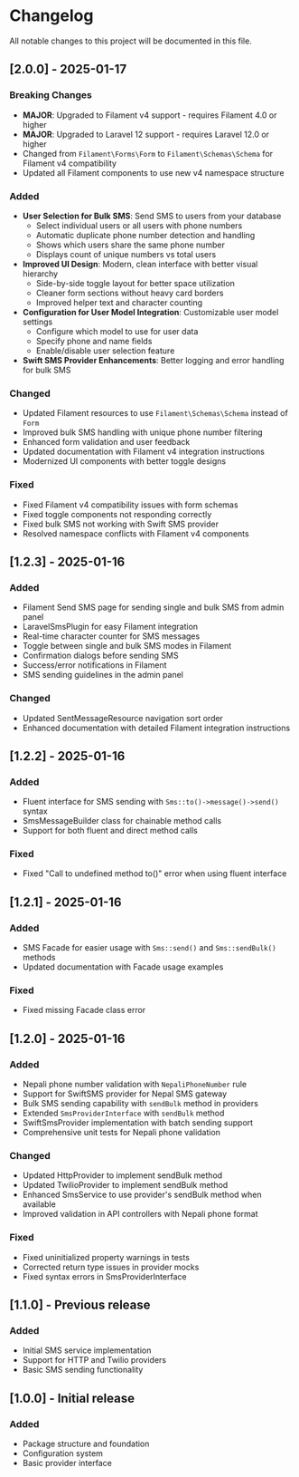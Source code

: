 # Changelog

All notable changes to this project will be documented in this file.

## [2.0.0] - 2025-01-17

### Breaking Changes
- **MAJOR**: Upgraded to Filament v4 support - requires Filament 4.0 or higher
- **MAJOR**: Upgraded to Laravel 12 support - requires Laravel 12.0 or higher
- Changed from `Filament\Forms\Form` to `Filament\Schemas\Schema` for Filament v4 compatibility
- Updated all Filament components to use new v4 namespace structure

### Added
- **User Selection for Bulk SMS**: Send SMS to users from your database
  - Select individual users or all users with phone numbers
  - Automatic duplicate phone number detection and handling
  - Shows which users share the same phone number
  - Displays count of unique numbers vs total users
- **Improved UI Design**: Modern, clean interface with better visual hierarchy
  - Side-by-side toggle layout for better space utilization
  - Cleaner form sections without heavy card borders
  - Improved helper text and character counting
- **Configuration for User Model Integration**: Customizable user model settings
  - Configure which model to use for user data
  - Specify phone and name fields
  - Enable/disable user selection feature
- **Swift SMS Provider Enhancements**: Better logging and error handling for bulk SMS

### Changed
- Updated Filament resources to use `Filament\Schemas\Schema` instead of `Form`
- Improved bulk SMS handling with unique phone number filtering
- Enhanced form validation and user feedback
- Updated documentation with Filament v4 integration instructions
- Modernized UI components with better toggle designs

### Fixed
- Fixed Filament v4 compatibility issues with form schemas
- Fixed toggle components not responding correctly
- Fixed bulk SMS not working with Swift SMS provider
- Resolved namespace conflicts with Filament v4 components

## [1.2.3] - 2025-01-16

### Added
- Filament Send SMS page for sending single and bulk SMS from admin panel
- LaravelSmsPlugin for easy Filament integration
- Real-time character counter for SMS messages
- Toggle between single and bulk SMS modes in Filament
- Confirmation dialogs before sending SMS
- Success/error notifications in Filament
- SMS sending guidelines in the admin panel

### Changed
- Updated SentMessageResource navigation sort order
- Enhanced documentation with detailed Filament integration instructions

## [1.2.2] - 2025-01-16

### Added
- Fluent interface for SMS sending with `Sms::to()->message()->send()` syntax
- SmsMessageBuilder class for chainable method calls
- Support for both fluent and direct method calls

### Fixed
- Fixed "Call to undefined method to()" error when using fluent interface

## [1.2.1] - 2025-01-16

### Added
- SMS Facade for easier usage with `Sms::send()` and `Sms::sendBulk()` methods
- Updated documentation with Facade usage examples

### Fixed
- Fixed missing Facade class error

## [1.2.0] - 2025-01-16

### Added
- Nepali phone number validation with `NepaliPhoneNumber` rule
- Support for SwiftSMS provider for Nepal SMS gateway
- Bulk SMS sending capability with `sendBulk` method in providers
- Extended `SmsProviderInterface` with `sendBulk` method
- SwiftSmsProvider implementation with batch sending support
- Comprehensive unit tests for Nepali phone validation

### Changed
- Updated HttpProvider to implement sendBulk method
- Updated TwilioProvider to implement sendBulk method
- Enhanced SmsService to use provider's sendBulk method when available
- Improved validation in API controllers with Nepali phone format

### Fixed
- Fixed uninitialized property warnings in tests
- Corrected return type issues in provider mocks
- Fixed syntax errors in SmsProviderInterface

## [1.1.0] - Previous release

### Added
- Initial SMS service implementation
- Support for HTTP and Twilio providers
- Basic SMS sending functionality

## [1.0.0] - Initial release

### Added
- Package structure and foundation
- Configuration system
- Basic provider interface

